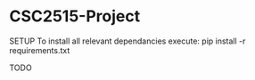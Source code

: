 # CSC2515-Project

SETUP
To install all relevant dependancies execute:
pip install -r requirements.txt

TODO
